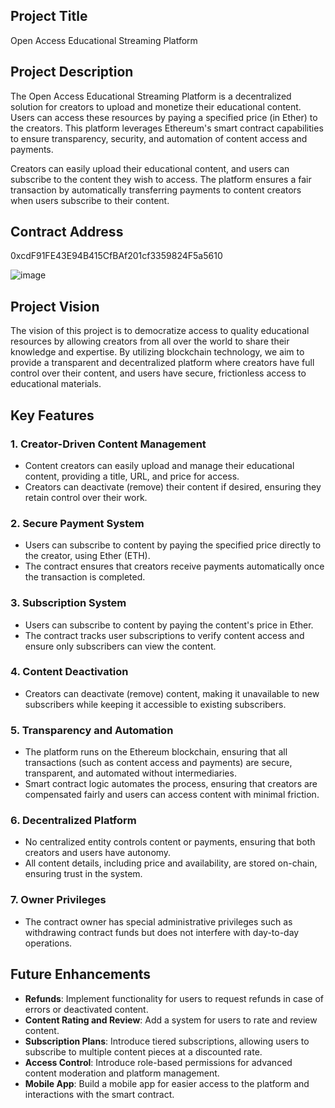 


## Project Title
Open Access Educational Streaming Platform

## Project Description
The Open Access Educational Streaming Platform is a decentralized solution for creators to upload and monetize their educational content. Users can access these resources by paying a specified price (in Ether) to the creators. This platform leverages Ethereum's smart contract capabilities to ensure transparency, security, and automation of content access and payments.

Creators can easily upload their educational content, and users can subscribe to the content they wish to access. The platform ensures a fair transaction by automatically transferring payments to content creators when users subscribe to their content.

## Contract Address
0xcdF91FE43E94B415CfBAf201cf3359824F5a5610

![image](https://github.com/user-attachments/assets/204e2eeb-e5c6-48a8-8465-f22efec5078b)


## Project Vision
The vision of this project is to democratize access to quality educational resources by allowing creators from all over the world to share their knowledge and expertise. By utilizing blockchain technology, we aim to provide a transparent and decentralized platform where creators have full control over their content, and users have secure, frictionless access to educational materials.



## Key Features

### 1. **Creator-Driven Content Management**
   - Content creators can easily upload and manage their educational content, providing a title, URL, and price for access.
   - Creators can deactivate (remove) their content if desired, ensuring they retain control over their work.

### 2. **Secure Payment System**
   - Users can subscribe to content by paying the specified price directly to the creator, using Ether (ETH).
   - The contract ensures that creators receive payments automatically once the transaction is completed.

### 3. **Subscription System**
   - Users can subscribe to content by paying the content's price in Ether.
   - The contract tracks user subscriptions to verify content access and ensure only subscribers can view the content.

### 4. **Content Deactivation**
   - Creators can deactivate (remove) content, making it unavailable to new subscribers while keeping it accessible to existing subscribers.
   
### 5. **Transparency and Automation**
   - The platform runs on the Ethereum blockchain, ensuring that all transactions (such as content access and payments) are secure, transparent, and automated without intermediaries.
   - Smart contract logic automates the process, ensuring that creators are compensated fairly and users can access content with minimal friction.

### 6. **Decentralized Platform**
   - No centralized entity controls content or payments, ensuring that both creators and users have autonomy.
   - All content details, including price and availability, are stored on-chain, ensuring trust in the system.

### 7. **Owner Privileges**
   - The contract owner has special administrative privileges such as withdrawing contract funds but does not interfere with day-to-day operations.


## Future Enhancements

- **Refunds**: Implement functionality for users to request refunds in case of errors or deactivated content.
- **Content Rating and Review**: Add a system for users to rate and review content.
- **Subscription Plans**: Introduce tiered subscriptions, allowing users to subscribe to multiple content pieces at a discounted rate.
- **Access Control**: Introduce role-based permissions for advanced content moderation and platform management.
- **Mobile App**: Build a mobile app for easier access to the platform and interactions with the smart contract.



